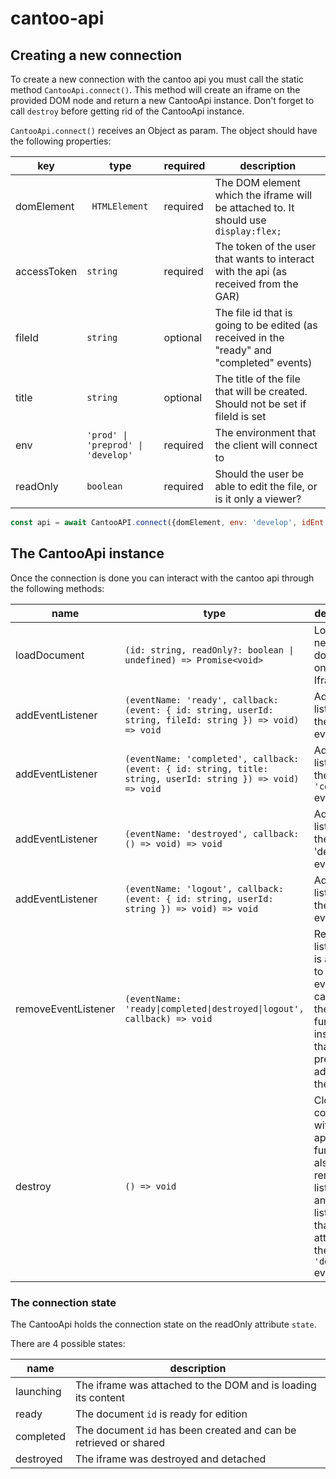 # cantoo-api

## Creating a new connection

To create a new connection with the cantoo api you must call the static method `CantooApi.connect()`. This method will create an iframe on the provided DOM node and return a new CantooApi instance. Don't forget to call `destroy` before getting rid of the CantooApi instance.

`CantooApi.connect()` receives an Object as param. The object should have the following properties:

| key | type | required | description |
|-----|------|----------|-------------|
| domElement | ` HTMLElement` | required | The DOM element which the iframe will be attached to. It should use `display:flex;` |
| accessToken | `string` | required | The token of the user that wants to interact with the api (as received from the GAR) |
| fileId | `string` | optional | The file id that is going to be edited (as received in the "ready" and "completed" events) |
| title | `string` | optional | The title of the file that will be created. Should not be set if fileId is set |
| env | `'prod' \| 'preprod' \| 'develop'` | required | The environment that the client will connect to |
| readOnly | `boolean` | required | Should the user be able to edit the file, or is it only a viewer? |

```js
const api = await CantooAPI.connect({domElement, env: 'develop', idEnt: '1', uai: '2', userId: '10', name: 'John Doe', fileId: '10', readOnly: true})
```

## The CantooApi instance

Once the connection is done you can interact with the cantoo api through the following methods:

|name|type|description|
|----|----|-----------|
| loadDocument |`(id: string, readOnly?: boolean \| undefined) => Promise<void>`| Loads a new document on the Iframe |
| addEventListener | `(eventName: 'ready', callback: (event: { id: string, userId: string, fileId: string }) => void) => void`| Adds a new listener to the 'ready' event |
| addEventListener | `(eventName: 'completed', callback: (event: { id: string, title: string, userId: string }) => void) => void` | Adds a new listener to the `'completed'` event |
| addEventListener | `(eventName: 'destroyed', callback: () => void) => void`| Adds a new listener to the 'destroyed' event |
| addEventListener | `(eventName: 'logout', callback: (event: { id: string, userId: string }) => void) => void`| Adds a new listener to the 'logout' event |
| removeEventListener | `(eventName: 'ready\|completed\|destroyed\|logout', callback) => void`| Removes a listener that is attached to some event. The callback is the function instance that was previously added to the listener |
| destroy | `() => void`| Closes the connection with the api. This function also removes all listeners and call the listerners that were attached to the `'destroyed'` event|

### The connection state
The CantooApi holds the connection state on the readOnly attribute `state`.

There are 4 possible states:

|name|description|
|----|-----------|
|launching| The iframe was attached to the DOM and is loading its content |
|ready| The document `id` is ready for edition |
|completed| The document `id` has been created and can be retrieved or shared |
|destroyed| The iframe was destroyed and detached |
